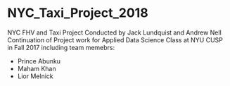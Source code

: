 # NYC_Taxi_Project_2018
NYC FHV and Taxi Project Conducted by Jack Lundquist and Andrew Nell
Continuation of Project work for Applied Data Science Class at NYU CUSP in Fall 2017 including team memebrs:
* Prince Abunku
* Maham Khan
* Lior Melnick
